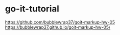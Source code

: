 # go-it-tutorial

https://github.com/bubblewrap37/goit-markup-hw-05
https://bubblewrap37.github.io/goit-markup-hw-05/
